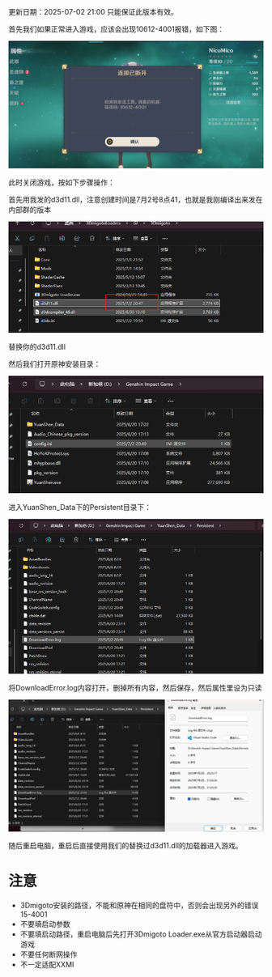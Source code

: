 更新日期：2025-07-02 21:00 只能保证此版本有效。

首先我们如果正常进入游戏，应该会出现10612-4001报错，如下图：

![alt text](image.png)

此时关闭游戏，按如下步骤操作：

首先用我发的d3d11.dll，注意创建时间是7月2号8点41，也就是我刚编译出来发在内部群的版本

![alt text](image-4.png)

替换你的d3d11.dll

然后我们打开原神安装目录：

![alt text](image-1.png)

进入YuanShen_Data下的Persistent目录下：

![alt text](image-2.png)

将DownloadError.log内容打开，删掉所有内容，然后保存，然后属性里设为只读

![alt text](image-3.png)

随后重启电脑，重启后直接使用我们的替换过d3d11.dll的加载器进入游戏。

# 注意
- 3Dmigoto安装的路径，不能和原神在相同的盘符中，否则会出现另外的错误15-4001
- 不要填启动参数
- 不要填启动路径，重启电脑后先打开3Dmigoto Loader.exe从官方启动器启动游戏
- 不要任何断网操作
- 不一定适配XXMI
